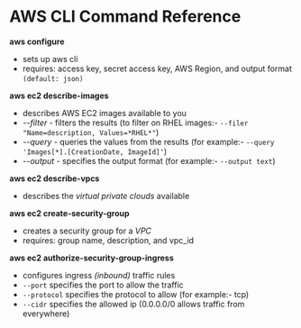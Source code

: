 # AWS CLI Command Reference

**aws configure** 
- sets up aws cli 
- requires: access key, secret access key, AWS Region, and output format `(default: json)`

**aws ec2 describe-images**
- describes AWS EC2 images available to you
- *--filter* - filters the results (to filter on RHEL images:- `--filer "Name=description, Values=*RHEL*"`)
- *--query* - queries the values from the results (for example:- `--query 'Images[*].[CreationDate, ImageId]'`)
- *--output* - specifies the output format (for example:- `--output text`)

**aws ec2 describe-vpcs**
- describes the _virtual private clouds_ available

**aws ec2 create-security-group**
- creates a security group for a _VPC_
- requires: group name, description, and vpc_id

**aws ec2 authorize-security-group-ingress**
- configures ingress _(inbound)_ traffic rules
- `--port` specifies the port to allow the traffic
- `--protocol` specifies the protocol to allow (for example:- tcp)
- `--cidr` specifies the allowed ip (0.0.0.0/0 allows traffic from everywhere)

